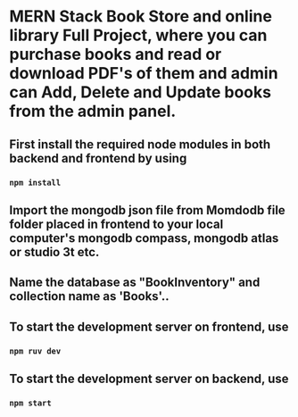 # MERN Stack Book Store and online library Full Project, where you can purchase books and read or download PDF's of them and admin can Add, Delete and Update books from the admin panel.

## First install the required node modules in both backend and frontend by using 
### `npm install`

## Import the mongodb json file from Momdodb file folder placed in frontend to your local computer's mongodb compass, mongodb atlas or studio 3t etc.
## Name the database as "BookInventory" and collection name as 'Books'..

## To start the development server on frontend, use
### `npm ruv dev`

## To start the development server on backend, use
### `npm start`
